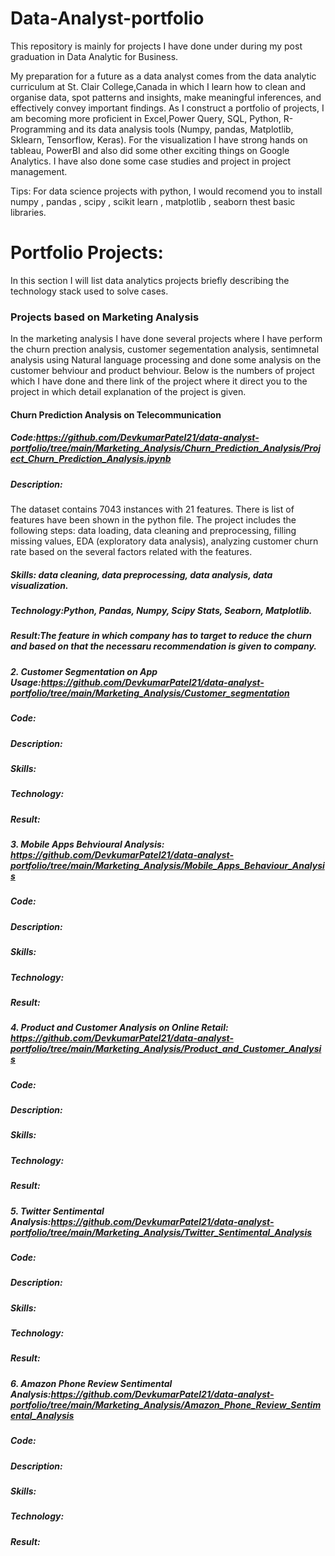 # Data-Analyst-portfolio
This repository is mainly for projects I have done under during my post graduation in Data Analytic for Business.

My preparation for a future as a data analyst comes from the data analytic curriculum at St. Clair College,Canada in  which I learn how to clean and organise data, spot patterns and insights, make meaningful inferences, and effectively convey important findings. As I construct a portfolio of projects, I am becoming more proficient in Excel,Power Query, SQL, Python, R-Programming and its data analysis tools (Numpy, pandas, Matplotlib, Sklearn, Tensorflow, Keras). For the visualization I have strong hands on tableau, PowerBI and also did some other exciting things on Google Analytics. I have also done some case studies and project in project management.

Tips: For data science projects with python, I would recomend you to install numpy , pandas , scipy , scikit learn , matplotlib , seaborn thest basic libraries.

# Portfolio Projects:
In this section I will list data analytics projects briefly describing the technology stack used to solve cases.
### Projects based on Marketing Analysis 
In the marketing analysis I have done several projects where I have perform the churn prection analysis, customer segementation analysis, sentimnetal analysis using Natural language processing and done some analysis on the customer behviour and product behviour. 
Below is the numbers of project which I have done and there link of the project where it direct you to the project in which detail explanation of the project is given.

#### Churn Prediction Analysis on Telecommunication
##### Code:https://github.com/DevkumarPatel21/data-analyst-portfolio/tree/main/Marketing_Analysis/Churn_Prediction_Analysis/Project_Churn_Prediction_Analysis.ipynb
##### Description: 
The dataset contains 7043 instances with 21 features. There is list of features have been shown in the python file. The project includes the following steps: data loading, data cleaning and preprocessing, filling missing values, EDA (exploratory data analysis), analyzing customer churn rate based on the several factors related with the features.
##### Skills: data cleaning, data preprocessing, data analysis, data visualization.
##### Technology:Python, Pandas, Numpy, Scipy Stats, Seaborn, Matplotlib.
##### Result:The feature in which company has to target to reduce the churn and based on that the necessaru recommendation is given to company.

##### 2. Customer Segmentation on App Usage:https://github.com/DevkumarPatel21/data-analyst-portfolio/tree/main/Marketing_Analysis/Customer_segmentation 
##### Code:
##### Description:
##### Skills: 
##### Technology:
##### Result:

##### 3. Mobile Apps Behvioural Analysis: https://github.com/DevkumarPatel21/data-analyst-portfolio/tree/main/Marketing_Analysis/Mobile_Apps_Behaviour_Analysis
##### Code:
##### Description:
##### Skills: 
##### Technology:
##### Result:
##### 4. Product and Customer Analysis on Online Retail: https://github.com/DevkumarPatel21/data-analyst-portfolio/tree/main/Marketing_Analysis/Product_and_Customer_Analysis
##### Code:
##### Description:
##### Skills: 
##### Technology:
##### Result:
##### 5. Twitter Sentimental Analysis:https://github.com/DevkumarPatel21/data-analyst-portfolio/tree/main/Marketing_Analysis/Twitter_Sentimental_Analysis
##### Code:
##### Description:
##### Skills: 
##### Technology:
##### Result:
##### 6. Amazon Phone Review Sentimental Analysis:https://github.com/DevkumarPatel21/data-analyst-portfolio/tree/main/Marketing_Analysis/Amazon_Phone_Review_Sentimental_Analysis
##### Code:
##### Description:
##### Skills: 
##### Technology:
##### Result:
